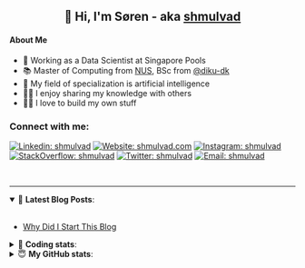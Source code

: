 <h2 align="center">
	👋 Hi, I'm Søren - aka <a href="https://shmulvad.com">shmulvad</a>
</h2>

#### About Me
- 🤖 Working as a Data Scientist at Singapore Pools
- 📚 Master of Computing from [NUS], BSc from [@diku-dk]
- 🧠 My field of specialization is artificial intelligence
- 👨‍🏫 I enjoy sharing my knowledge with others
- 👨‍💻 I love to build my own stuff

### Connect with me:

[![Linkedin: shmulvad](https://img.shields.io/badge/shmulvad-blue?style=flat&logo=Linkedin&logoColor=white)][linkedin]
[![Website: shmulvad.com](https://img.shields.io/badge/shmulvad.com-47CCCC?&style=flat&logo=Google-Chrome&logoColor=white)][website]
[![Instagram: shmulvad](https://img.shields.io/badge/-@shmulvad-purple?style=flat&logo=Instagram&logoColor=white)][instagram]
[![StackOverflow: shmulvad](https://img.shields.io/badge/shmulvad-FE7A16?style=flat&logo=stack-overflow&logoColor=white)][stackOverflow]
[![Twitter: shmulvad](https://img.shields.io/badge/@shmulvad-1ca0f1?style=flat&logo=twitter&logoColor=white)][twitter]
[![Email: shmulvad](https://img.shields.io/badge/shmulvad-D14836?style=flat&logo=gmail&logoColor=white)][mail]

<br />

---

<details open>
 <summary>📕 <b>Latest Blog Posts</b>: </summary>

<br>

<!-- BLOG-POST-LIST:START -->
- [Why Did I Start This Blog](https://shmulvad.com/blog/why-did-start-this-blog)
<!-- BLOG-POST-LIST:END -->

</details>

<!-- --- -->

<details>
 <summary>🤖 <b>Coding stats</b>: </summary>

<br>

NOTE: Doesn't track coding at work or work done in environments such as Jupyter Notebooks.

<!--START_SECTION:waka-->
![Code Time](http://img.shields.io/badge/Code%20Time-1%2C808%20hrs%2046%20mins-blue)

**I'm a Night 🦉** 

```text
🌞 Morning                68 commits          ██░░░░░░░░░░░░░░░░░░░░░░░   06.52 % 
🌆 Daytime                340 commits         ████████░░░░░░░░░░░░░░░░░   32.60 % 
🌃 Evening                441 commits         ███████████░░░░░░░░░░░░░░   42.28 % 
🌙 Night                  194 commits         █████░░░░░░░░░░░░░░░░░░░░   18.60 % 
```


📊 **This Week I Spent My Time On** 

```text
💬 Programming Languages: 
Python                   8 hrs 37 mins       ████████████░░░░░░░░░░░░░   46.94 % 
Other                    4 hrs 21 mins       ██████░░░░░░░░░░░░░░░░░░░   23.70 % 
HTML                     3 hrs 21 mins       █████░░░░░░░░░░░░░░░░░░░░   18.26 % 
CSS                      1 hr 17 mins        ██░░░░░░░░░░░░░░░░░░░░░░░   07.05 % 
Bash                     20 mins             ░░░░░░░░░░░░░░░░░░░░░░░░░   01.89 % 

🔥 Editors: 
VS Code                  13 hrs 59 mins      ███████████████████░░░░░░   76.11 % 
Zsh                      4 hrs 17 mins       ██████░░░░░░░░░░░░░░░░░░░   23.36 % 
Sublime Text             5 mins              ░░░░░░░░░░░░░░░░░░░░░░░░░   00.53 % 

🐱‍💻 Projects: 
overvaagning-admin       11 hrs 8 mins       ███████████████░░░░░░░░░░   60.58 % 
hit-locator              5 hrs 36 mins       ████████░░░░░░░░░░░░░░░░░   30.50 % 
benchmark                38 mins             █░░░░░░░░░░░░░░░░░░░░░░░░   03.49 % 
Terminal                 30 mins             █░░░░░░░░░░░░░░░░░░░░░░░░   02.77 % 
search_string            29 mins             █░░░░░░░░░░░░░░░░░░░░░░░░   02.67 % 
```


 Last Updated on 06/03/2023 18:43:49 UTC
<!--END_SECTION:waka-->

</details>

<!-- --- -->

<details>
 <summary>😇 <b>My GitHub stats</b>: </summary>

<br>

<img align="left" alt="shmulvad's Github Stats" src="https://github-readme-stats.vercel.app/api?username=shmulvad&show_icons=true&hide_border=true" />

</details>



[website]: https://shmulvad.com
[twitter]: https://twitter.com/shmulvad
[linkedin]: https://linkedin.com/in/shmulvad
[instagram]: https://instagram.com/shmulvad
[stackOverflow]: https://stackoverflow.com/users/9248793/shmulvad
[mail]: mailto:shmulvad@gmail.com
[@diku-dk]: https://github.com/diku-dk
[github]: https://github.com/shmulvad
[NUS]: https://www.nus.edu.sg